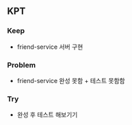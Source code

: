 ## KPT

### Keep

- friend-service 서버 구현

### Problem

- friend-service 완성 못함 + 테스트 못함함

### Try

- 완성 후 테스트 해보기기


